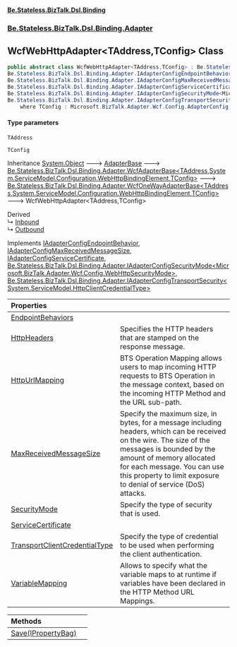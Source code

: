 #### [Be.Stateless.BizTalk.Dsl.Binding](README.md 'README')
### [Be.Stateless.BizTalk.Dsl.Binding.Adapter](Be.Stateless.BizTalk.Dsl.Binding.Adapter.md 'Be.Stateless.BizTalk.Dsl.Binding.Adapter')

## WcfWebHttpAdapter<TAddress,TConfig> Class

```csharp
public abstract class WcfWebHttpAdapter<TAddress,TConfig> : Be.Stateless.BizTalk.Dsl.Binding.Adapter.WcfOneWayAdapterBase<TAddress, System.ServiceModel.Configuration.WebHttpBindingElement, TConfig>,
Be.Stateless.BizTalk.Dsl.Binding.Adapter.IAdapterConfigEndpointBehavior,
Be.Stateless.BizTalk.Dsl.Binding.Adapter.IAdapterConfigMaxReceivedMessageSize,
Be.Stateless.BizTalk.Dsl.Binding.Adapter.IAdapterConfigServiceCertificate,
Be.Stateless.BizTalk.Dsl.Binding.Adapter.IAdapterConfigSecurityMode<Microsoft.BizTalk.Adapter.Wcf.Config.WebHttpSecurityMode>,
Be.Stateless.BizTalk.Dsl.Binding.Adapter.IAdapterConfigTransportSecurity<System.ServiceModel.HttpClientCredentialType>
    where TConfig : Microsoft.BizTalk.Adapter.Wcf.Config.AdapterConfig, Microsoft.BizTalk.Adapter.Wcf.Config.IAdapterConfigAddress, Microsoft.BizTalk.Adapter.Wcf.Config.IAdapterConfigEndpointBehavior, Microsoft.BizTalk.Adapter.Wcf.Config.IAdapterConfigIdentity, Microsoft.BizTalk.Adapter.Wcf.Config.IAdapterConfigOutboundHttpProperty, Microsoft.BizTalk.Adapter.Wcf.Config.IAdapterConfigRequestHttpProperty, Microsoft.BizTalk.Adapter.Wcf.Config.IAdapterConfigServiceCertificate, Microsoft.BizTalk.Adapter.Wcf.Config.IAdapterConfigTimeouts, Microsoft.BizTalk.Adapter.Wcf.Config.IAdapterConfigVariablePropertyMapping, Microsoft.BizTalk.Adapter.Wcf.Config.IAdapterConfigWebHttpBinding, Microsoft.BizTalk.Adapter.Wcf.Config.IAdapterConfigWebHttpSecurity, new()
```
#### Type parameters

<a name='Be.Stateless.BizTalk.Dsl.Binding.Adapter.WcfWebHttpAdapter_TAddress,TConfig_.TAddress'></a>

`TAddress`

<a name='Be.Stateless.BizTalk.Dsl.Binding.Adapter.WcfWebHttpAdapter_TAddress,TConfig_.TConfig'></a>

`TConfig`

Inheritance [System.Object](https://docs.microsoft.com/en-us/dotnet/api/System.Object 'System.Object') &#129106; [AdapterBase](AdapterBase.md 'Be.Stateless.BizTalk.Dsl.Binding.Adapter.AdapterBase') &#129106; [Be.Stateless.BizTalk.Dsl.Binding.Adapter.WcfAdapterBase&lt;](WcfAdapterBase_TAddress,TBinding,TConfig_.md 'Be.Stateless.BizTalk.Dsl.Binding.Adapter.WcfAdapterBase<TAddress,TBinding,TConfig>')[TAddress](WcfWebHttpAdapter_TAddress,TConfig_.md#Be.Stateless.BizTalk.Dsl.Binding.Adapter.WcfWebHttpAdapter_TAddress,TConfig_.TAddress 'Be.Stateless.BizTalk.Dsl.Binding.Adapter.WcfWebHttpAdapter<TAddress,TConfig>.TAddress')[,](WcfAdapterBase_TAddress,TBinding,TConfig_.md 'Be.Stateless.BizTalk.Dsl.Binding.Adapter.WcfAdapterBase<TAddress,TBinding,TConfig>')[System.ServiceModel.Configuration.WebHttpBindingElement](https://docs.microsoft.com/en-us/dotnet/api/System.ServiceModel.Configuration.WebHttpBindingElement 'System.ServiceModel.Configuration.WebHttpBindingElement')[,](WcfAdapterBase_TAddress,TBinding,TConfig_.md 'Be.Stateless.BizTalk.Dsl.Binding.Adapter.WcfAdapterBase<TAddress,TBinding,TConfig>')[TConfig](WcfWebHttpAdapter_TAddress,TConfig_.md#Be.Stateless.BizTalk.Dsl.Binding.Adapter.WcfWebHttpAdapter_TAddress,TConfig_.TConfig 'Be.Stateless.BizTalk.Dsl.Binding.Adapter.WcfWebHttpAdapter<TAddress,TConfig>.TConfig')[&gt;](WcfAdapterBase_TAddress,TBinding,TConfig_.md 'Be.Stateless.BizTalk.Dsl.Binding.Adapter.WcfAdapterBase<TAddress,TBinding,TConfig>') &#129106; [Be.Stateless.BizTalk.Dsl.Binding.Adapter.WcfOneWayAdapterBase&lt;](WcfOneWayAdapterBase_TAddress,TBinding,TConfig_.md 'Be.Stateless.BizTalk.Dsl.Binding.Adapter.WcfOneWayAdapterBase<TAddress,TBinding,TConfig>')[TAddress](WcfWebHttpAdapter_TAddress,TConfig_.md#Be.Stateless.BizTalk.Dsl.Binding.Adapter.WcfWebHttpAdapter_TAddress,TConfig_.TAddress 'Be.Stateless.BizTalk.Dsl.Binding.Adapter.WcfWebHttpAdapter<TAddress,TConfig>.TAddress')[,](WcfOneWayAdapterBase_TAddress,TBinding,TConfig_.md 'Be.Stateless.BizTalk.Dsl.Binding.Adapter.WcfOneWayAdapterBase<TAddress,TBinding,TConfig>')[System.ServiceModel.Configuration.WebHttpBindingElement](https://docs.microsoft.com/en-us/dotnet/api/System.ServiceModel.Configuration.WebHttpBindingElement 'System.ServiceModel.Configuration.WebHttpBindingElement')[,](WcfOneWayAdapterBase_TAddress,TBinding,TConfig_.md 'Be.Stateless.BizTalk.Dsl.Binding.Adapter.WcfOneWayAdapterBase<TAddress,TBinding,TConfig>')[TConfig](WcfWebHttpAdapter_TAddress,TConfig_.md#Be.Stateless.BizTalk.Dsl.Binding.Adapter.WcfWebHttpAdapter_TAddress,TConfig_.TConfig 'Be.Stateless.BizTalk.Dsl.Binding.Adapter.WcfWebHttpAdapter<TAddress,TConfig>.TConfig')[&gt;](WcfOneWayAdapterBase_TAddress,TBinding,TConfig_.md 'Be.Stateless.BizTalk.Dsl.Binding.Adapter.WcfOneWayAdapterBase<TAddress,TBinding,TConfig>') &#129106; WcfWebHttpAdapter<TAddress,TConfig>

Derived  
&#8627; [Inbound](WcfWebHttpAdapter.Inbound.md 'Be.Stateless.BizTalk.Dsl.Binding.Adapter.WcfWebHttpAdapter.Inbound')  
&#8627; [Outbound](WcfWebHttpAdapter.Outbound.md 'Be.Stateless.BizTalk.Dsl.Binding.Adapter.WcfWebHttpAdapter.Outbound')

Implements [IAdapterConfigEndpointBehavior](IAdapterConfigEndpointBehavior.md 'Be.Stateless.BizTalk.Dsl.Binding.Adapter.IAdapterConfigEndpointBehavior'), [IAdapterConfigMaxReceivedMessageSize](IAdapterConfigMaxReceivedMessageSize.md 'Be.Stateless.BizTalk.Dsl.Binding.Adapter.IAdapterConfigMaxReceivedMessageSize'), [IAdapterConfigServiceCertificate](IAdapterConfigServiceCertificate.md 'Be.Stateless.BizTalk.Dsl.Binding.Adapter.IAdapterConfigServiceCertificate'), [Be.Stateless.BizTalk.Dsl.Binding.Adapter.IAdapterConfigSecurityMode&lt;](IAdapterConfigSecurityMode_T_.md 'Be.Stateless.BizTalk.Dsl.Binding.Adapter.IAdapterConfigSecurityMode<T>')[Microsoft.BizTalk.Adapter.Wcf.Config.WebHttpSecurityMode](https://docs.microsoft.com/en-us/dotnet/api/Microsoft.BizTalk.Adapter.Wcf.Config.WebHttpSecurityMode 'Microsoft.BizTalk.Adapter.Wcf.Config.WebHttpSecurityMode')[&gt;](IAdapterConfigSecurityMode_T_.md 'Be.Stateless.BizTalk.Dsl.Binding.Adapter.IAdapterConfigSecurityMode<T>'), [Be.Stateless.BizTalk.Dsl.Binding.Adapter.IAdapterConfigTransportSecurity&lt;](IAdapterConfigTransportSecurity_T_.md 'Be.Stateless.BizTalk.Dsl.Binding.Adapter.IAdapterConfigTransportSecurity<T>')[System.ServiceModel.HttpClientCredentialType](https://docs.microsoft.com/en-us/dotnet/api/System.ServiceModel.HttpClientCredentialType 'System.ServiceModel.HttpClientCredentialType')[&gt;](IAdapterConfigTransportSecurity_T_.md 'Be.Stateless.BizTalk.Dsl.Binding.Adapter.IAdapterConfigTransportSecurity<T>')

| Properties | |
| :--- | :--- |
| [EndpointBehaviors](WcfWebHttpAdapter_TAddress,TConfig_.EndpointBehaviors.md 'Be.Stateless.BizTalk.Dsl.Binding.Adapter.WcfWebHttpAdapter<TAddress,TConfig>.EndpointBehaviors') | |
| [HttpHeaders](WcfWebHttpAdapter_TAddress,TConfig_.HttpHeaders.md 'Be.Stateless.BizTalk.Dsl.Binding.Adapter.WcfWebHttpAdapter<TAddress,TConfig>.HttpHeaders') | Specifies the HTTP headers that are stamped on the response message. |
| [HttpUrlMapping](WcfWebHttpAdapter_TAddress,TConfig_.HttpUrlMapping.md 'Be.Stateless.BizTalk.Dsl.Binding.Adapter.WcfWebHttpAdapter<TAddress,TConfig>.HttpUrlMapping') | BTS Operation Mapping allows users to map incoming HTTP requests to BTS Operation in the message context, based on the incoming HTTP Method and the URL sub-path. |
| [MaxReceivedMessageSize](WcfWebHttpAdapter_TAddress,TConfig_.MaxReceivedMessageSize.md 'Be.Stateless.BizTalk.Dsl.Binding.Adapter.WcfWebHttpAdapter<TAddress,TConfig>.MaxReceivedMessageSize') | Specify the maximum size, in bytes, for a message including headers, which can be received on the wire. The size of the messages is bounded by the amount of memory allocated for each message. You can use this property to limit exposure to denial of service (DoS) attacks. |
| [SecurityMode](WcfWebHttpAdapter_TAddress,TConfig_.SecurityMode.md 'Be.Stateless.BizTalk.Dsl.Binding.Adapter.WcfWebHttpAdapter<TAddress,TConfig>.SecurityMode') | Specify the type of security that is used. |
| [ServiceCertificate](WcfWebHttpAdapter_TAddress,TConfig_.ServiceCertificate.md 'Be.Stateless.BizTalk.Dsl.Binding.Adapter.WcfWebHttpAdapter<TAddress,TConfig>.ServiceCertificate') | |
| [TransportClientCredentialType](WcfWebHttpAdapter_TAddress,TConfig_.TransportClientCredentialType.md 'Be.Stateless.BizTalk.Dsl.Binding.Adapter.WcfWebHttpAdapter<TAddress,TConfig>.TransportClientCredentialType') | Specify the type of credential to be used when performing the client authentication. |
| [VariableMapping](WcfWebHttpAdapter_TAddress,TConfig_.VariableMapping.md 'Be.Stateless.BizTalk.Dsl.Binding.Adapter.WcfWebHttpAdapter<TAddress,TConfig>.VariableMapping') | Allows to specify what the variable maps to at runtime if variables have been declared in the HTTP Method URL Mappings. |

| Methods | |
| :--- | :--- |
| [Save(IPropertyBag)](WcfWebHttpAdapter_TAddress,TConfig_.Save(IPropertyBag).md 'Be.Stateless.BizTalk.Dsl.Binding.Adapter.WcfWebHttpAdapter<TAddress,TConfig>.Save(Microsoft.BizTalk.Component.Interop.IPropertyBag)') | |
